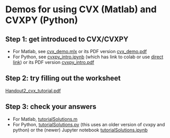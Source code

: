 # Demos for using CVX (Matlab) and CVXPY (Python)

## Step 1: get introduced to CVX/CVXPY

- For Matlab, see [cvx_demo.mlx](cvx_demo.mlx) or its PDF version [cvx_demo.pdf](cvx_demo.pdf)
- For Python, see [cvxpy_intro.ipynb](cvxpy_intro.ipynb) (which has link to colab or use [direct link](https://colab.research.google.com/github/stephenbeckr/convex-optimization-class/blob/master/Demos/CVX_demo/cvxpy_intro.ipynb)) or its PDF version [cvxpy_intro.pdf](cvxpy_intro.pdf)

## Step 2: try filling out the worksheet

[Handout2_cvx_tutorial.pdf](Handout2_cvx_tutorial.pdf)

## Step 3: check your answers

- For Matlab, [tutorialSolutions.m](tutorialSolutions.m)
- For Python, [tutorialSolutions.py](tutorialSolutions.py) (this uses an older version of cvxpy and python) or the (newer) Jupyter notebook  [tutorialSolutions.ipynb](tutorialSolutions.ipynb)

